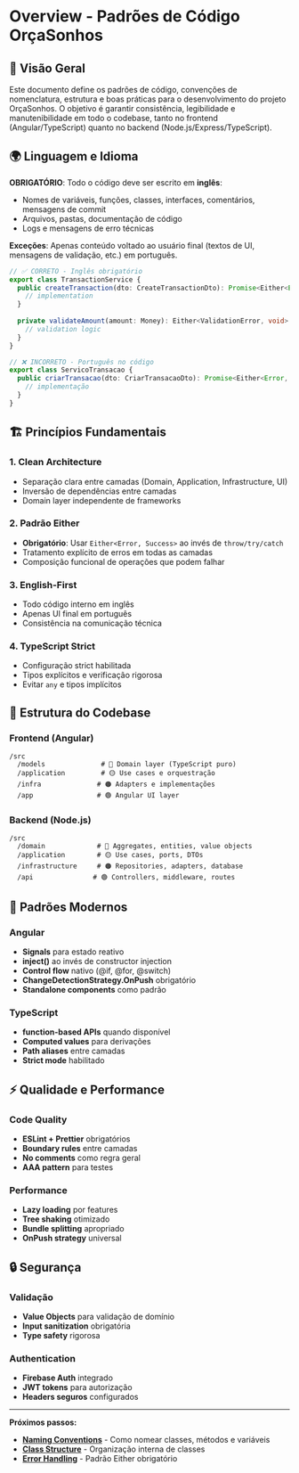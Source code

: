 # Overview - Padrões de Código OrçaSonhos

## 🎯 Visão Geral

Este documento define os padrões de código, convenções de nomenclatura, estrutura e boas práticas para o desenvolvimento do projeto OrçaSonhos. O objetivo é garantir consistência, legibilidade e manutenibilidade em todo o codebase, tanto no frontend (Angular/TypeScript) quanto no backend (Node.js/Express/TypeScript).

## 🌍 Linguagem e Idioma

**OBRIGATÓRIO**: Todo o código deve ser escrito em **inglês**:
- Nomes de variáveis, funções, classes, interfaces, comentários, mensagens de commit
- Arquivos, pastas, documentação de código
- Logs e mensagens de erro técnicas

**Exceções**: Apenas conteúdo voltado ao usuário final (textos de UI, mensagens de validação, etc.) em português.

```typescript
// ✅ CORRETO - Inglês obrigatório
export class TransactionService {
  public createTransaction(dto: CreateTransactionDto): Promise<Either<Error, Transaction>> {
    // implementation
  }
  
  private validateAmount(amount: Money): Either<ValidationError, void> {
    // validation logic
  }
}

// ❌ INCORRETO - Português no código
export class ServicoTransacao {
  public criarTransacao(dto: CriarTransacaoDto): Promise<Either<Error, Transacao>> {
    // implementação
  }
}
```

## 🏗️ Princípios Fundamentais

### 1. Clean Architecture
- Separação clara entre camadas (Domain, Application, Infrastructure, UI)
- Inversão de dependências entre camadas
- Domain layer independente de frameworks

### 2. Padrão Either
- **Obrigatório**: Usar `Either<Error, Success>` ao invés de `throw/try/catch`
- Tratamento explícito de erros em todas as camadas
- Composição funcional de operações que podem falhar

### 3. English-First
- Todo código interno em inglês
- Apenas UI final em português
- Consistência na comunicação técnica

### 4. TypeScript Strict
- Configuração strict habilitada
- Tipos explícitos e verificação rigorosa
- Evitar `any` e tipos implícitos

## 📁 Estrutura do Codebase

### Frontend (Angular)
```
/src
  /models              # 🔵 Domain layer (TypeScript puro)
  /application         # 🟡 Use cases e orquestração
  /infra              # 🟠 Adapters e implementações
  /app                # 🟢 Angular UI layer
```

### Backend (Node.js)
```
/src
  /domain             # 🔵 Aggregates, entities, value objects
  /application        # 🟡 Use cases, ports, DTOs
  /infrastructure     # 🟠 Repositories, adapters, database
  /api               # 🟢 Controllers, middleware, routes
```

## 🚀 Padrões Modernos

### Angular
- **Signals** para estado reativo
- **inject()** ao invés de constructor injection
- **Control flow** nativo (@if, @for, @switch)
- **ChangeDetectionStrategy.OnPush** obrigatório
- **Standalone components** como padrão

### TypeScript
- **function-based APIs** quando disponível
- **Computed values** para derivações
- **Path aliases** entre camadas
- **Strict mode** habilitado

## ⚡ Qualidade e Performance

### Code Quality
- **ESLint + Prettier** obrigatórios
- **Boundary rules** entre camadas
- **No comments** como regra geral
- **AAA pattern** para testes

### Performance
- **Lazy loading** por features
- **Tree shaking** otimizado
- **Bundle splitting** apropriado
- **OnPush strategy** universal

## 🔒 Segurança

### Validação
- **Value Objects** para validação de domínio
- **Input sanitization** obrigatória
- **Type safety** rigorosa

### Authentication
- **Firebase Auth** integrado
- **JWT tokens** para autorização
- **Headers seguros** configurados

---

**Próximos passos:**
- **[Naming Conventions](./naming-conventions.md)** - Como nomear classes, métodos e variáveis
- **[Class Structure](./class-structure.md)** - Organização interna de classes
- **[Error Handling](./error-handling.md)** - Padrão Either obrigatório